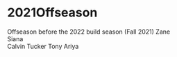 # 2021Offseason
Offseason before the 2022 build season (Fall 2021)
Zane 
<br /> Siana <br />
Calvin Tucker
Tony
Ariya
